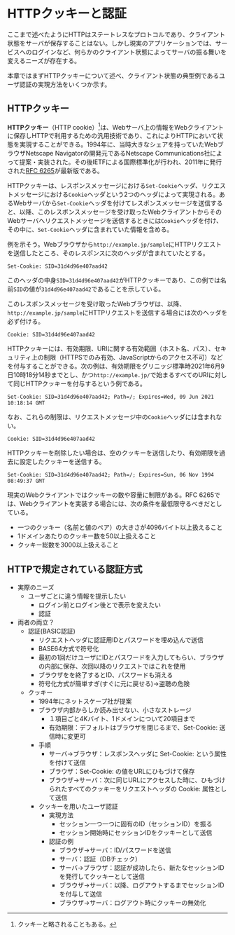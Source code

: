 # HTTPクッキーと認証
ここまで述べたようにHTTPはステートレスなプロトコルであり、クライアント状態をサーバが保存することはない。しかし現実のアプリケーションでは、サービスへのログインなど、何らかのクライアント状態によってサーバの振る舞いを変えるニーズが存在する。

本章ではまずHTTPクッキーについて述べ、クライアント状態の典型例であるユーザ認証の実現方法をいくつか示す。

## HTTPクッキー
**HTTPクッキー**（HTTP cookie）[^1]は、Webサーバ上の情報をWebクライアントに保存しHTTPで利用するための汎用技術であり、これによりHTTPにおいて状態を実現することができる。1994年に、当時大きなシェアを持っていたWebブラウザNetscape Navigatorの開発元であるNetscape Communications社によって提案・実装された。その後IETFによる国際標準化が行われ、2011年に発行された[RFC 6265](https://tools.ietf.org/html/rfc6265)が最新版である。

[^1]: クッキーと略されることもある。

HTTPクッキーは、レスポンスメッセージにおける`Set-Cookie`ヘッダ、リクエストメッセージにおける`Cookie`ヘッダという2つのヘッダによって実現される。あるWebサーバから`Set-Cookie`ヘッダを付けてレスポンスメッセージを送信すると、以降、このレスポンスメッセージを受け取ったWebクライアントからそのWebサーバへリクエストメッセージを送信するときには`Cookie`ヘッダを付け、その中に、`Set-Cookie`ヘッダに含まれていた情報を含める。

例を示そう。Webブラウザから`http://example.jp/sample`にHTTPリクエストを送信したところ、そのレスポンスに次のヘッダが含まれていたとする。

```
Set-Cookie: SID=31d4d96e407aad42
```

このヘッダの中身`SID=31d4d96e407aad42`がHTTPクッキーであり、この例では名前`SID`の値が`31d4d96e407aad42`であることを示している。

このレスポンスメッセージを受け取ったWebブラウザは、以降、`http://example.jp/sample`にHTTPリクエストを送信する場合には次のヘッダを必ず付ける。

```
Cookie: SID=31d4d96e407aad42
```

HTTPクッキーには、有効期限、URIに関する有効範囲（ホスト名、パス）、セキュリティ上の制限（HTTPSでのみ有効、JavaScriptからのアクセス不可）などを付与することができる。次の例は、有効期限をグリニッジ標準時2021年6月9日10時18分14秒までとし、かつ`http://example.jp/`で始まるすべてのURIに対して同じHTTPクッキーを付与するという例である。

```
Set-Cookie: SID=31d4d96e407aad42; Path=/; Expires=Wed, 09 Jun 2021 10:18:14 GMT
```

なお、これらの制限は、リクエストメッセージ中の`Cookie`ヘッダには含まれない。

```
Cookie: SID=31d4d96e407aad42
```

HTTPクッキーを削除したい場合は、空のクッキーを送信したり、有効期限を過去に設定したクッキーを送信する。

```
Set-Cookie: SID=31d4d96e407aad42; Path=/; Expires=Sun, 06 Nov 1994 08:49:37 GMT
```

現実のWebクライアントではクッキーの数や容量に制限がある。RFC 6265では、Webクライアントを実装する場合には、次の条件を最低限守るべきだとしている。

* 一つのクッキー（名前と値のペア）の大きさが4096バイト以上扱えること
* 1ドメインあたりのクッキー数を50以上扱えること
* クッキー総数を3000以上扱えること

## HTTPで規定されている認証方式

- 実際のニーズ
    - ユーザごとに違う情報を提示したい
        - ログイン前とログイン後とで表示を変えたい
        - 認証
- 両者の両立？
    - 認証(BASIC認証)
        - リクエストヘッダに認証用IDとパスワードを埋め込んで送信
        - BASE64方式で符号化
        - 最初の1回だけユーザにIDとパスワードを入力してもらい、ブラウザの内部に保存、次回以降のリクエストではこれを使用
        - ブラウザをを終了するとID、パスワードも消える
        - 符号化方式が簡単すぎ(すぐに元に戻せる)→盗聴の危険
    - クッキー
        - 1994年にネットスケープ社が提案
        - ブラウザ内部からしか読み出せない、小さなストレージ
            - １項目ごと4Kバイト、1ドメインについて20項目まで
            - 有効期限：デフォルトはブラウザを閉じるまで、Set-Cookie: 送信時に変更可
        - 手順
            - サーバ→ブラウザ：レスポンスヘッダに Set-Cookie: という属性を付けて送信
            - ブラウザ：Set-Cookie: の値をURLにひもづけて保存
            - ブラウザ→サーバ：次に同じURLにアクセスした時に、ひもづけられたすべてのクッキーをリクエストヘッダの Cookie: 属性として送信
        - クッキーを用いたユーザ認証
            - 実現方法
                - セッション一つ一つに固有のID（セッションID）を振る
                - セッション開始時にセッションIDをクッキーとして送信
            - 認証の例
                - ブラウザ→サーバ：ID/パスワードを送信
                - サーバ：認証（DBチェック）
                - サーバ→ブラウザ：認証が成功したら、新たなセッションIDを発行してクッキーとして送信
                - ブラウザ→サーバ：以降、ログアウトするまでセッションIDを付与して送信
                - ブラウザ→サーバ：ログアウト時にクッキーの無効化